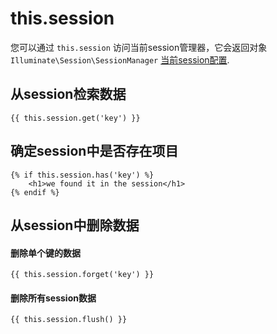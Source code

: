 # this.session

您可以通过 `this.session` 访问当前session管理器，它会返回对象 `Illuminate\Session\SessionManager` [当前session配置](../services/session.md#oc-configuration).

## 从session检索数据

```twig
{{ this.session.get('key') }}
```

## 确定session中是否存在项目

```twig
{% if this.session.has('key') %}
    <h1>we found it in the session</h1>
{% endif %}
```

## 从session中删除数据

#### 删除单个键的数据

```twig
{{ this.session.forget('key') }}
```

#### 删除所有session数据

```twig
{{ this.session.flush() }}
```
